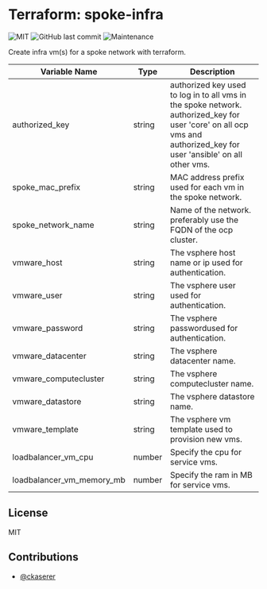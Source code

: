 # Terraform: spoke-infra

![MIT](https://img.shields.io/badge/license-MIT-brightgreen.svg?style=flat-square)
![GitHub last commit](https://img.shields.io/github/last-commit/gepaplexx/terraform-spoke-infra?style=flat-square)
![Maintenance](https://img.shields.io/maintenance/yes/2022?style=flat-square)

Create infra vm(s) for a spoke network with terraform.

Variable Name | Type | Description
------------ | ------------- | -------------
authorized_key | string | authorized key used to log in to all vms in the spoke network. authorized_key for user 'core' on all ocp vms and authorized_key for user 'ansible' on all other vms.
spoke_mac_prefix | string | MAC address prefix used for each vm in the spoke network.
spoke_network_name | string | Name of the network. preferably use the FQDN of the ocp cluster.
vmware_host | string | The vsphere host name or ip used for authentication.
vmware_user | string | The vsphere user used for authentication.
vmware_password | string | The vsphere passwordused for authentication.
vmware_datacenter | string | The vsphere datacenter name.
vmware_computecluster | string | The vsphere computecluster name.
vmware_datastore | string | The vsphere datastore name.
vmware_template | string | The vsphere vm template used to provision new vms.
loadbalancer_vm_cpu | number | Specify the cpu for service vms.
loadbalancer_vm_memory_mb | number | Specify the ram in MB for service vms.

## License

MIT

## Contributions

- [@ckaserer](https://github.com/ckaserer)
